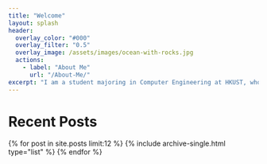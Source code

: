 ```yaml
---
title: "Welcome"
layout: splash
header:
  overlay_color: "#000"
  overlay_filter: "0.5"
  overlay_image: /assets/images/ocean-with-rocks.jpg
  actions:
    - label: "About Me"
      url: "/About-Me/"
excerpt: "I am a student majoring in Computer Engineering at HKUST, who is interested is in computer vision and robotics."
---
```

# Recent Posts
<div class="grid__wrapper">
  {% for post in site.posts limit:12 %}
    {% include archive-single.html type="list" %}
  {% endfor %}
</div>
